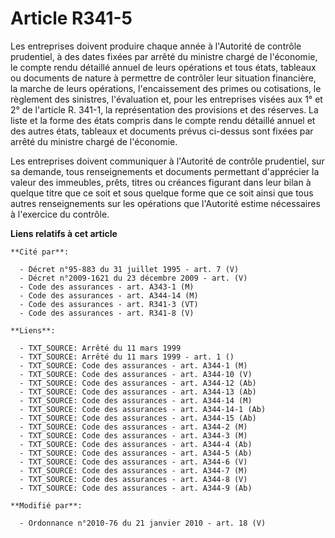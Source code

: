 # Article R341-5

Les entreprises doivent produire chaque année à l'Autorité de contrôle prudentiel, à des dates fixées par arrêté du ministre
chargé de l'économie, le compte rendu détaillé annuel de leurs opérations et tous états, tableaux ou documents de nature à
permettre de contrôler leur situation financière, la marche de leurs opérations, l'encaissement des primes ou cotisations, le
règlement des sinistres, l'évaluation et, pour les entreprises visées aux 1° et 2° de l'article R. 341-1, la représentation
des provisions et des réserves. La liste et la forme des états compris dans le compte rendu détaillé annuel et des autres
états, tableaux et documents prévus ci-dessus sont fixées par arrêté du ministre chargé de l'économie.

Les entreprises doivent communiquer à l'Autorité de contrôle prudentiel, sur sa demande, tous renseignements et documents
permettant d'apprécier la valeur des immeubles, prêts, titres ou créances figurant dans leur bilan à quelque titre que ce
soit et sous quelque forme que ce soit ainsi que tous autres renseignements sur les opérations que l'Autorité estime
nécessaires à l'exercice du contrôle.

**Liens relatifs à cet article**

	**Cité par**:

	  - Décret n°95-883 du 31 juillet 1995 - art. 7 (V)
	  - Décret n°2009-1621 du 23 décembre 2009 - art. (V)
	  - Code des assurances - art. A343-1 (M)
	  - Code des assurances - art. A344-14 (M)
	  - Code des assurances - art. R341-3 (VT)
	  - Code des assurances - art. R341-8 (V)

	**Liens**:

	  - TXT_SOURCE: Arrêté du 11 mars 1999
	  - TXT_SOURCE: Arrêté du 11 mars 1999 - art. 1 ()
	  - TXT_SOURCE: Code des assurances - art. A344-1 (M)
	  - TXT_SOURCE: Code des assurances - art. A344-10 (V)
	  - TXT_SOURCE: Code des assurances - art. A344-12 (Ab)
	  - TXT_SOURCE: Code des assurances - art. A344-13 (Ab)
	  - TXT_SOURCE: Code des assurances - art. A344-14 (M)
	  - TXT_SOURCE: Code des assurances - art. A344-14-1 (Ab)
	  - TXT_SOURCE: Code des assurances - art. A344-15 (Ab)
	  - TXT_SOURCE: Code des assurances - art. A344-2 (M)
	  - TXT_SOURCE: Code des assurances - art. A344-3 (M)
	  - TXT_SOURCE: Code des assurances - art. A344-4 (Ab)
	  - TXT_SOURCE: Code des assurances - art. A344-5 (Ab)
	  - TXT_SOURCE: Code des assurances - art. A344-6 (V)
	  - TXT_SOURCE: Code des assurances - art. A344-7 (M)
	  - TXT_SOURCE: Code des assurances - art. A344-8 (V)
	  - TXT_SOURCE: Code des assurances - art. A344-9 (Ab)

	**Modifié par**:

	  - Ordonnance n°2010-76 du 21 janvier 2010 - art. 18 (V)
